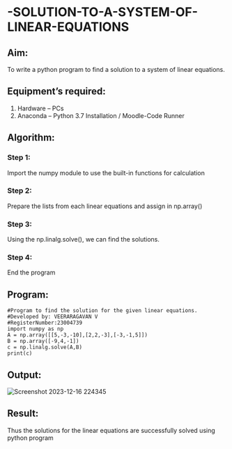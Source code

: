 # -SOLUTION-TO-A-SYSTEM-OF-LINEAR-EQUATIONS
## Aim:
To write a python program to find a solution to a system of linear equations.
## Equipment’s required:
1. 	Hardware – PCs
2. 	Anaconda – Python 3.7 Installation / Moodle-Code Runner
## Algorithm:
### Step 1: 
Import the numpy module to use the built-in functions for calculation
### Step 2: 
Prepare the lists from each linear equations and assign in np.array()
### Step 3: 
Using the np.linalg.solve(), we can find the solutions.
### Step 4: 
End the program
## Program:
```
#Program to find the solution for the given linear equations.
#Developed by: VEERARAGAVAN V
#RegisterNumber:23004739
import numpy as np
A = np.array([[5,-3,-10],[2,2,-3],[-3,-1,5]])
B = np.array([-9,4,-1])
c = np.linalg.solve(A,B)
print(c)
```

## Output:
![Screenshot 2023-12-16 224345](https://github.com/veerargavanv27/-SOLUTION-TO-A-SYSTEM-OF-LINEAR-EQUATIONS/assets/138955645/f6d36b14-b324-473a-911c-45062738f165)

## Result: 
Thus the solutions for the linear equations are successfully solved using python program

